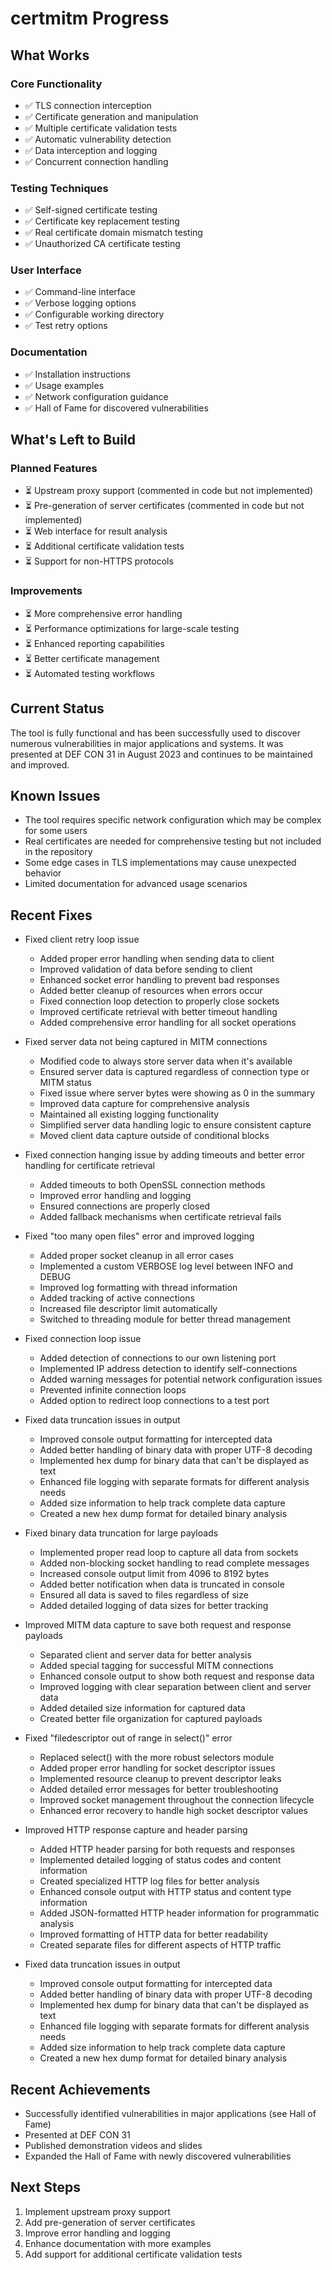 # certmitm Progress

## What Works

### Core Functionality
- ✅ TLS connection interception
- ✅ Certificate generation and manipulation
- ✅ Multiple certificate validation tests
- ✅ Automatic vulnerability detection
- ✅ Data interception and logging
- ✅ Concurrent connection handling

### Testing Techniques
- ✅ Self-signed certificate testing
- ✅ Certificate key replacement testing
- ✅ Real certificate domain mismatch testing
- ✅ Unauthorized CA certificate testing

### User Interface
- ✅ Command-line interface
- ✅ Verbose logging options
- ✅ Configurable working directory
- ✅ Test retry options

### Documentation
- ✅ Installation instructions
- ✅ Usage examples
- ✅ Network configuration guidance
- ✅ Hall of Fame for discovered vulnerabilities

## What's Left to Build

### Planned Features
- ⏳ Upstream proxy support (commented in code but not implemented)
- ⏳ Pre-generation of server certificates (commented in code but not implemented)
- ⏳ Web interface for result analysis
- ⏳ Additional certificate validation tests
- ⏳ Support for non-HTTPS protocols

### Improvements
- ⏳ More comprehensive error handling
- ⏳ Performance optimizations for large-scale testing
- ⏳ Enhanced reporting capabilities
- ⏳ Better certificate management
- ⏳ Automated testing workflows

## Current Status
The tool is fully functional and has been successfully used to discover numerous vulnerabilities in major applications and systems. It was presented at DEF CON 31 in August 2023 and continues to be maintained and improved.

## Known Issues
- The tool requires specific network configuration which may be complex for some users
- Real certificates are needed for comprehensive testing but not included in the repository
- Some edge cases in TLS implementations may cause unexpected behavior
- Limited documentation for advanced usage scenarios

## Recent Fixes
- Fixed client retry loop issue
  - Added proper error handling when sending data to client
  - Improved validation of data before sending to client
  - Enhanced socket error handling to prevent bad responses
  - Added better cleanup of resources when errors occur
  - Fixed connection loop detection to properly close sockets
  - Improved certificate retrieval with better timeout handling
  - Added comprehensive error handling for all socket operations

- Fixed server data not being captured in MITM connections
  - Modified code to always store server data when it's available
  - Ensured server data is captured regardless of connection type or MITM status
  - Fixed issue where server bytes were showing as 0 in the summary
  - Improved data capture for comprehensive analysis
  - Maintained all existing logging functionality
  - Simplified server data handling logic to ensure consistent capture
  - Moved client data capture outside of conditional blocks

- Fixed connection hanging issue by adding timeouts and better error handling for certificate retrieval
  - Added timeouts to both OpenSSL connection methods
  - Improved error handling and logging
  - Ensured connections are properly closed
  - Added fallback mechanisms when certificate retrieval fails

- Fixed "too many open files" error and improved logging
  - Added proper socket cleanup in all error cases
  - Implemented a custom VERBOSE log level between INFO and DEBUG
  - Improved log formatting with thread information
  - Added tracking of active connections
  - Increased file descriptor limit automatically
  - Switched to threading module for better thread management

- Fixed connection loop issue
  - Added detection of connections to our own listening port
  - Implemented IP address detection to identify self-connections
  - Added warning messages for potential network configuration issues
  - Prevented infinite connection loops
  - Added option to redirect loop connections to a test port

- Fixed data truncation issues in output
  - Improved console output formatting for intercepted data
  - Added better handling of binary data with proper UTF-8 decoding
  - Implemented hex dump for binary data that can't be displayed as text
  - Enhanced file logging with separate formats for different analysis needs
  - Added size information to help track complete data capture
  - Created a new hex dump format for detailed binary analysis
  
- Fixed binary data truncation for large payloads
  - Implemented proper read loop to capture all data from sockets
  - Added non-blocking socket handling to read complete messages
  - Increased console output limit from 4096 to 8192 bytes
  - Added better notification when data is truncated in console
  - Ensured all data is saved to files regardless of size
  - Added detailed logging of data sizes for better tracking
  
- Improved MITM data capture to save both request and response payloads
  - Separated client and server data for better analysis
  - Added special tagging for successful MITM connections
  - Enhanced console output to show both request and response data
  - Improved logging with clear separation between client and server data
  - Added detailed size information for captured data
  - Created better file organization for captured payloads
  
- Fixed "filedescriptor out of range in select()" error
  - Replaced select() with the more robust selectors module
  - Added proper error handling for socket descriptor issues
  - Implemented resource cleanup to prevent descriptor leaks
  - Added detailed error messages for better troubleshooting
  - Improved socket management throughout the connection lifecycle
  - Enhanced error recovery to handle high socket descriptor values
  
- Improved HTTP response capture and header parsing
  - Added HTTP header parsing for both requests and responses
  - Implemented detailed logging of status codes and content information
  - Created specialized HTTP log files for better analysis
  - Enhanced console output with HTTP status and content type information
  - Added JSON-formatted HTTP header information for programmatic analysis
  - Improved formatting of HTTP data for better readability
  - Created separate files for different aspects of HTTP traffic

- Fixed data truncation issues in output
  - Improved console output formatting for intercepted data
  - Added better handling of binary data with proper UTF-8 decoding
  - Implemented hex dump for binary data that can't be displayed as text
  - Enhanced file logging with separate formats for different analysis needs
  - Added size information to help track complete data capture
  - Created a new hex dump format for detailed binary analysis

## Recent Achievements
- Successfully identified vulnerabilities in major applications (see Hall of Fame)
- Presented at DEF CON 31
- Published demonstration videos and slides
- Expanded the Hall of Fame with newly discovered vulnerabilities

## Next Steps
1. Implement upstream proxy support
2. Add pre-generation of server certificates
3. Improve error handling and logging
4. Enhance documentation with more examples
5. Add support for additional certificate validation tests